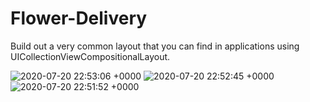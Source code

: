 # Flower-Delivery
Build out a very common layout that you can find in applications using UICollectionViewCompositionalLayout.

![2020-07-20 22:53:06 +0000](https://user-images.githubusercontent.com/46062128/87994738-9023cf00-caa2-11ea-9e09-7e0aee80dbe5.gif)  ![2020-07-20 22:52:45 +0000](https://user-images.githubusercontent.com/46062128/87994728-88fcc100-caa2-11ea-985e-8e32e2e9f0c5.gif)  ![2020-07-20 22:51:52 +0000](https://user-images.githubusercontent.com/46062128/87994750-97e37380-caa2-11ea-9ff1-6474e07a023f.gif)  
